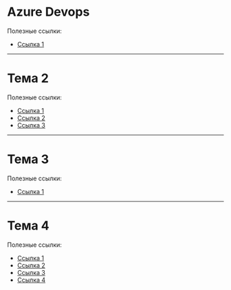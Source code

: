 # Azure Devops

Полезные ссылки:

- [Ссылка 1](https://www.example1.com](https://www.youtube.com/watch?v=4BibQ69MD8c))
---

# Тема 2

Полезные ссылки:

- [Ссылка 1](https://www.example1.com)
- [Ссылка 2](https://www.example2.com)
- [Ссылка 3](https://www.example3.com)

---

# Тема 3

Полезные ссылки:

- [Ссылка 1](https://www.example1.com)

---

# Тема 4

Полезные ссылки:

- [Ссылка 1](https://www.example1.com)
- [Ссылка 2](https://www.example2.com)
- [Ссылка 3](https://www.example3.com)
- [Ссылка 4](https://www.example4.com)

